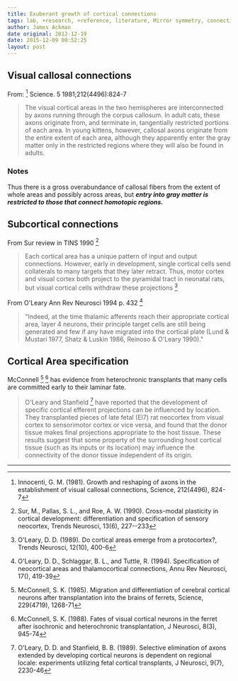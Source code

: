 ```yaml
---
title: Exuberant growth of cortical connections  
tags: lab, +research, +reference, literature, Mirror symmetry, connectivity, function, neocortex, wholeBrain, cerebral cortex, connectivity, development  
author: James Ackman  
date original: 2012-12-19  
date: 2015-12-09 00:52:25  
layout: post
---
```


## Visual callosal connections 
From: [^Innocenti-1981] Science. 5 1981;212(4496):824-7

> The visual cortical areas in the two hemispheres are interconnected by axons running through the corpus callosum. In adult cats, these axons originate from, and terminate in, tangentially restricted portions of each area. In young kittens, however, callosal axons originate from the entire extent of each area, although they apparently enter the gray matter only in the restricted regions where they will also be found in adults.

### Notes
Thus there is a gross overabundance of callosal fibers from the extent of whole areas and possibly across areas, but ***entry into gray matter is restricted to those that connect homotopic regions.***


## Subcortical connections 

From Sur review in TINS 1990 [^Sur-1990]

> Each cortical area has a unique pattern of input and output connections. However, early in development, single cortical cells send collaterals to many targets that they later retract. Thus, motor cortex and visual cortex both project to the pyramidal tract in neonatal rats, but visual cortical cells withdraw these projections [^OLeary-1989] 

From O'Leary Ann Rev Neurosci 1994 p. 432 [^OLeary-1994]

>"Indeed, at the time thalamic afferents reach their appropriate cortical area, layer 4 neurons, their principle target cells are still being generated and few if any have migrated into the cortical plate (Lund & Mustari 1977, Shatz & Luskin 1986, Reinoso & O'Leary 1990)."


## Cortical Area specification

McConnell [^McConnell-1985] [^McConnell-1988] has evidence from heterochronic transplants that many cells are committed early to their laminar fate.

> O'Leary and Stanfield [^OLeary-1989a] have reported that the development of specific cortical efferent projections can be influenced by location. They transplanted pieces of late fetal (El7) rat neocortex from visual cortex to sensorimotor cortex or vice versa, and found that the donor tissue makes final projections appropriate to the host tissue. These results suggest that some property of the surrounding host cortical tissue (such as its inputs or its location) may influence the connectivity of the donor tissue independent of its origin.


---

[^OLeary-1994]: O'Leary, D. D., Schlaggar, B. L., and Tuttle, R. (1994).  Specification of neocortical areas and thalamocortical connections, Annu Rev Neurosci, 17(), 419-39

[^McConnell-1985]: McConnell, S. K. (1985).  Migration and differentiation of cerebral cortical neurons after transplantation into the brains of ferrets, Science, 229(4719), 1268-71

[^McConnell-1988]: McConnell, S. K. (1988).  Fates of visual cortical neurons in the ferret after isochronic and heterochronic transplantation, J Neurosci, 8(3), 945-74

[^Sur-1990]: Sur, M., Pallas, S. L., and Roe, A. W. (1990).  Cross-modal plasticity in cortical development: differentiation and specification of sensory neocortex, Trends Neurosci, 13(6), 227--233

[^Innocenti-1981]: Innocenti, G. M. (1981).  Growth and reshaping of axons in the establishment of visual callosal connections, Science, 212(4496), 824-7

[^OLeary-1989]: O'Leary, D. D. (1989).  Do cortical areas emerge from a protocortex?, Trends Neurosci, 12(10), 400-6

[^OLeary-1989a]: O'Leary, D. D. and Stanfield, B. B. (1989).  Selective elimination of axons extended by developing cortical neurons is dependent on regional locale: experiments utilizing fetal cortical transplants, J Neurosci, 9(7), 2230-46
